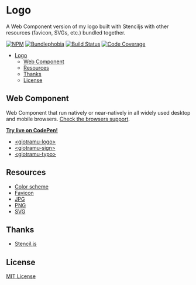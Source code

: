 # Logo

A Web Component version of my logo built with Stenciljs with other resources (favicon, SVGs, etc.) bundled together.

[![NPM][npm-img]][npm-url]
[![Bundlephobia][bundlephobia-img]][bundlephobia-url]
[![Build Status][ci-img]][ci-url]
[![Code Coverage][coverage-img]][coverage-url]

- [Logo](#logo)
  - [Web Component](#web-component)
  - [Resources](#resources)
  - [Thanks](#thanks)
  - [License](#license)

## Web Component

Web Component that run natively or near-natively in all widely used desktop and mobile browsers. [Check the browsers support](./docs/browsers-support.md).

**[Try live on CodePen!](https://codepen.io/giotramu/full/xxGBBVm)**

- [\<giotramu-logo>][webc-logo-url]
- [\<giotramu-sign>][webc-sign-url]
- [\<giotramu-typo>][webc-typo-url]

## Resources

- [Color scheme][color-scheme-url]
- [Favicon][logo-favicon-url]
- [JPG][logo-jpg-url]
- [PNG][logo-png-url]
- [SVG][logo-svg-url]

## Thanks

- [Stencil.js][stenciljs-url]

## License

[MIT License](./LICENSE)

<!--
  L I N K S
-->

[bundlephobia-url]: https://bundlephobia.com/result?p=@giotramu/logo
[ci-url]: https://github.com/giotramu/logo/actions
[color-scheme-url]: ./docs/color-scheme.md
[coverage-url]: https://coveralls.io/github/giotramu/logo
[deps-url]: https://david-dm.org/giotramu/logo
[devdeps-url]: https://david-dm.org/giotramu/logo?type=dev
[logo-favicon-url]: ./resources/favicon
[logo-jpg-url]: ./resources/jpeg
[logo-png-url]: ./resources/png
[logo-svg-url]: ./resources/svg
[npm-url]: https://www.npmjs.com/package/@giotramu/logo
[stenciljs-url]: https://stenciljs.com
[webc-logo-url]: ./docs/logo.md
[webc-sign-url]: ./docs/sign.md
[webc-typo-url]: ./docs/typo.md

<!--
  B A D G E S
-->

[bundlephobia-img]: https://img.shields.io/bundlephobia/min/@giotramu/logo?label=bundle%20size&style=flat-square&colorA=202d3a&colorB=0c57fb
[ci-img]: https://img.shields.io/github/workflow/status/giotramu/logo/test%20+%20build?style=flat-square&colorA=202d3a&colorB=0c57fb
[coverage-img]: https://img.shields.io/coveralls/github/giotramu/logo/stable?style=flat-square&colorA=202d3a&colorB=0c57fb
[npm-img]: https://img.shields.io/npm/v/@giotramu/logo?style=flat-square&colorA=202d3a&colorB=0c57fb
